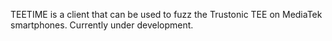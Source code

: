 TEETIME is a client that can be used to fuzz the Trustonic TEE on MediaTek smartphones. Currently under development.
